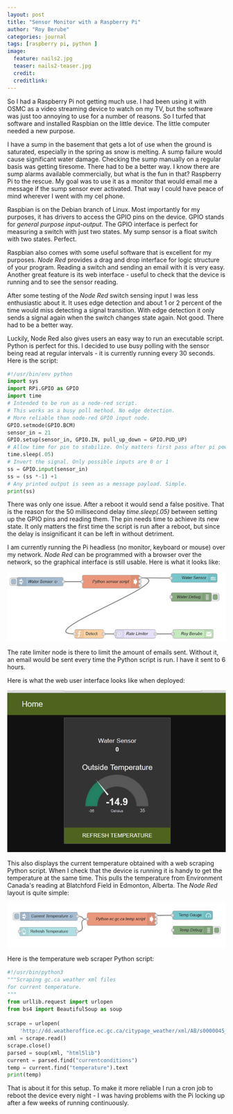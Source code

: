 ```yaml
---
layout: post
title: "Sensor Monitor with a Raspberry Pi"
author: "Roy Berube"
categories: journal
tags: [raspberry pi, python ]
image:
  feature: nails2.jpg
  teaser: nails2-teaser.jpg
  credit: 
  creditlink:
---
```


So I had a Raspberry Pi not getting much use. I had been using it with OSMC as a video streaming device to watch on my TV, but the software was just too annoying to use for a number of reasons. So I turfed that software and installed Raspbian on the little device. The little computer needed a new purpose.

I have a sump in the basement that gets a lot of use when the ground is saturated, especially in the spring as snow is melting. A sump failure would cause significant water damage. Checking the sump manually on a regular basis was getting tiresome. There had to be a better way. I know there are sump alarms available commercially, but what is the fun in that? Raspberry Pi to the rescue. My goal was to use it as a monitor that would email me a message if the sump sensor ever activated. That way I could have peace of mind wherever I went with my cel phone.

Raspbian is on the Debian branch of Linux. Most importantly for my purposes, it has drivers to access the GPIO pins on the device. GPIO stands for *general purpose input-output*. The GPIO interface is perfect for measuring a switch with just two states. My sump sensor is a float switch with two states. Perfect.

Raspbian also comes with some useful software that is excellent for my purposes. *Node Red* provides a drag and drop interface for logic structure of your program. Reading a switch and sending an email with it is very easy. Another great feature is its web interface - useful to check that the device is running and to see the sensor reading. 

After some testing of the *Node Red* switch sensing input I was less enthusiastic about it. It uses edge detection and about 1 or 2 percent of the time would miss detecting a signal transition. With edge detection it only sends a signal again when the switch changes state again. Not good. There had to be a better way.

Luckily, Node Red also gives users an easy way to run an executable script. Python is perfect for this. I decided to use busy polling with the sensor being read at regular intervals - it is currently running every 30 seconds. Here is the script: 
```python
#!/usr/bin/env python
import sys 
import RPi.GPIO as GPIO
import time
# Intended to be run as a node-red script.
# This works as a busy poll method. No edge detection.
# More reliable than node-red GPIO input node.
GPIO.setmode(GPIO.BCM)
sensor_in = 21 
GPIO.setup(sensor_in, GPIO.IN, pull_up_down = GPIO.PUD_UP)
# Allow time for pin to stabilize. Only matters first pass after pi power on.
time.sleep(.05)
# Invert the signal. Only possible inputs are 0 or 1
ss = GPIO.input(sensor_in)
ss = (ss *-1) +1
# Any printed output is seen as a message payload. Simple.
print(ss)
```
There was only one issue. After a reboot it would send a false positive. That is the reason for the 50 millisecond delay *time.sleep(.05)* between setting up the GPIO pins and reading them. The pin needs time to achieve its new state. It only matters the first time the script is run after a reboot, but since the delay is insignificant it can be left in without detriment.

I am currently running the Pi headless (no monitor, keyboard or mouse) over my network. *Node Red* can be programmed with a browser over the network, so the graphical interface is still usable. Here is what it looks like:

![Node Red](/assets/img/NodeRedSensor.PNG)

The rate limiter node is there to limit the amount of emails sent. Without it, an email would be sent every time the Python script is run. I have it sent to 6 hours.

Here is what the web user interface looks like when deployed:

![Node Red User Interface](/assets/img/NodeRedOutput.PNG)

 This also displays the current temperature obtained with a web scraping Python script. When I check that the device is running it is handy to get the temperature at the same time. This pulls the temperature from Environment Canada's reading at Blatchford Field in Edmonton, Alberta. The *Node Red* layout is quite simple:  
 
 ![Node Red Scraper](/assets/img/NodeRedScraper.PNG)
 
 Here is the temperature web scraper Python script:
```python
#!/usr/bin/python3
"""Scraping gc.ca weather xml files
for current temperature.
"""
from urllib.request import urlopen
from bs4 import BeautifulSoup as soup

scrape = urlopen(
    'http://dd.weatheroffice.ec.gc.ca/citypage_weather/xml/AB/s0000045_e.xml')
xml = scrape.read()
scrape.close()
parsed = soup(xml, "html5lib")
current = parsed.find("currentconditions")
temp = current.find("temperature").text
print(temp)
```

That is about it for this setup. To make it more reliable I run a cron job to reboot the device every night - I was having problems with the Pi locking up after a few weeks of running continuously.
